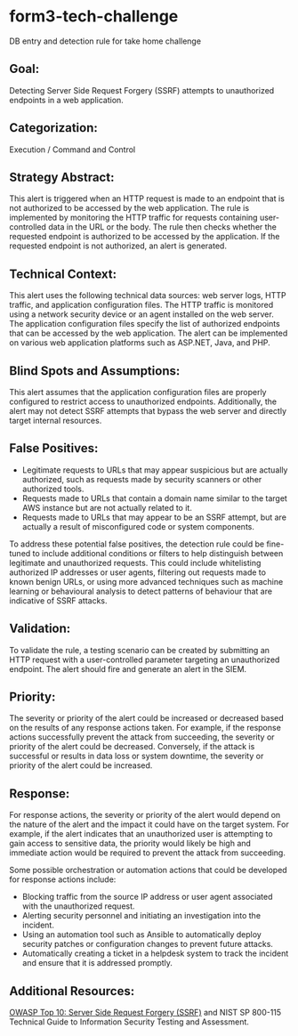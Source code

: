 # form3-tech-challenge
DB entry and detection rule for take home challenge

## Goal: 
Detecting Server Side Request Forgery (SSRF) attempts to unauthorized endpoints in a web application.

## Categorization: 
Execution / Command and Control

## Strategy Abstract: 
This alert is triggered when an HTTP request is made to an endpoint that is not authorized to be accessed by the web application. The rule is implemented by monitoring the HTTP traffic for requests containing user-controlled data in the URL or the body. The rule then checks whether the requested endpoint is authorized to be accessed by the application. If the requested endpoint is not authorized, an alert is generated.

## Technical Context: 
This alert uses the following technical data sources: web server logs, HTTP traffic, and application configuration files. The HTTP traffic is monitored using a network security device or an agent installed on the web server. The application configuration files specify the list of authorized endpoints that can be accessed by the web application. The alert can be implemented on various web application platforms such as ASP.NET, Java, and PHP.

## Blind Spots and Assumptions: 
This alert assumes that the application configuration files are properly configured to restrict access to unauthorized endpoints. Additionally, the alert may not detect SSRF attempts that bypass the web server and directly target internal resources.

## False Positives: 
- Legitimate requests to URLs that may appear suspicious but are actually authorized, such as requests made by security scanners or other authorized tools.
- Requests made to URLs that contain a domain name similar to the target AWS instance but are not actually related to it.
- Requests made to URLs that may appear to be an SSRF attempt, but are actually a result of misconfigured code or system components.

To address these potential false positives, the detection rule could be fine-tuned to include additional conditions or filters to help distinguish between legitimate and unauthorized requests. This could include whitelisting authorized IP addresses or user agents, filtering out requests made to known benign URLs, or using more advanced techniques such as machine learning or behavioural analysis to detect patterns of behaviour that are indicative of SSRF attacks.

## Validation:
To validate the rule, a testing scenario can be created by submitting an HTTP request with a user-controlled parameter targeting an unauthorized endpoint. The alert should fire and generate an alert in the SIEM.

## Priority: 
The severity or priority of the alert could be increased or decreased based on the results of any response actions taken. For example, if the response actions successfully prevent the attack from succeeding, the severity or priority of the alert could be decreased. Conversely, if the attack is successful or results in data loss or system downtime, the severity or priority of the alert could be increased.

## Response: 
For response actions, the severity or priority of the alert would depend on the nature of the alert and the impact it could have on the target system. For example, if the alert indicates that an unauthorized user is attempting to gain access to sensitive data, the priority would likely be high and immediate action would be required to prevent the attack from succeeding.

Some possible orchestration or automation actions that could be developed for response actions include:

- Blocking traffic from the source IP address or user agent associated with the unauthorized request.
- Alerting security personnel and initiating an investigation into the incident.
- Using an automation tool such as Ansible to automatically deploy security patches or configuration changes to prevent future attacks.
- Automatically creating a ticket in a helpdesk system to track the incident and ensure that it is addressed promptly.

## Additional Resources: 
[OWASP Top 10: Server Side Request Forgery (SSRF)](https://owasp.org/Top10/A10_2021-Server-Side_Request_Forgery_%28SSRF%29/) and NIST SP 800-115 Technical Guide to Information Security Testing and Assessment.
